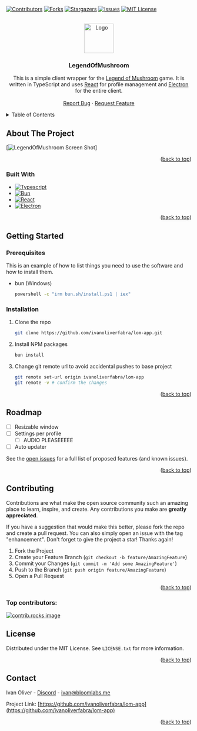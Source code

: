 <!-- Improved compatibility of back to top link: See: https://github.com/othneildrew/Best-README-Template/pull/73 -->

<a id="readme-top"></a>

<!--
*** Thanks for checking out the Best-README-Template. If you have a suggestion
*** that would make this better, please fork the repo and create a pull request
*** or simply open an issue with the tag "enhancement".
*** Don't forget to give the project a star!
*** Thanks again! Now go create something AMAZING! :D
-->

<!-- PROJECT SHIELDS -->
<!--
*** I'm using markdown "reference style" links for readability.
*** Reference links are enclosed in brackets [ ] instead of parentheses ( ).
*** See the bottom of this document for the declaration of the reference variables
*** for contributors-url, forks-url, etc. This is an optional, concise syntax you may use.
*** https://www.markdownguide.org/basic-syntax/#reference-style-links
-->

[![Contributors][contributors-shield]][contributors-url]
[![Forks][forks-shield]][forks-url]
[![Stargazers][stars-shield]][stars-url]
[![Issues][issues-shield]][issues-url]
[![MIT License][license-shield]][license-url]

<!-- PROJECT LOGO -->
<br />
<div align="center">
  <a href="https://github.com/ivanoliverfabra/lom-app">
    <img src="https://utfs.io/f/6lmjelcPneS1pnWEjKBU9n0Wxrkq5THQXO1C7ahDyESMYNze" alt="Logo" width="80" height="80">
  </a>

  <h3 align="center">LegendOfMushroom</h3>

  <p align="center">
    This is a simple client wrapper for the <a href="https://lom.joynetgame.com/">Legend of Mushroom</a> game. 
    It is written in TypeScript and uses <a href="https://reactjs.org/">React</a> for profile management and <a href="https://www.electronjs.org/">Electron</a> for the entire client.
    <br />
    <br />
    <a href="https://github.com/ivanoliverfabra/lom-app/issues/new?labels=bug&template=bug-report---.md">Report Bug</a>
    ·
    <a href="https://github.com/ivanoliverfabra/lom-app/issues/new?labels=enhancement&template=feature-request---.md">Request Feature</a>
  </p>
</div>

<!-- TABLE OF CONTENTS -->
<details>
  <summary>Table of Contents</summary>
  <ol>
    <li>
      <a href="#about-the-project">About The Project</a>
      <ul>
        <li><a href="#built-with">Built With</a></li>
      </ul>
    </li>
    <li>
      <a href="#getting-started">Getting Started</a>
      <ul>
        <li><a href="#prerequisites">Prerequisites</a></li>
        <li><a href="#installation">Installation</a></li>
      </ul>
    </li>
    <li><a href="#usage">Usage</a></li>
    <li><a href="#roadmap">Roadmap</a></li>
    <li><a href="#contributing">Contributing</a></li>
    <li><a href="#license">License</a></li>
    <li><a href="#contact">Contact</a></li>
  </ol>
</details>

<!-- ABOUT THE PROJECT -->

## About The Project

[![LegendOfMushroom Screen Shot][product-screenshot]]

<p align="right">(<a href="#readme-top">back to top</a>)</p>

### Built With

- [![Typescript][typescript]][typescript-url]
- [![Bun][bun]][bun-url]
- [![React][React.js]][React-url]
- [![Electron][Electron.js]][Electron-url]

<p align="right">(<a href="#readme-top">back to top</a>)</p>

<!-- GETTING STARTED -->

## Getting Started

### Prerequisites

This is an example of how to list things you need to use the software and how to install them.

- bun (Windows)
  ```sh
  powershell -c "irm bun.sh/install.ps1 | iex"
  ```

### Installation

1. Clone the repo
   ```sh
   git clone https://github.com/ivanoliverfabra/lom-app.git
   ```
2. Install NPM packages
   ```sh
   bun install
   ```
3. Change git remote url to avoid accidental pushes to base project
   ```sh
   git remote set-url origin ivanoliverfabra/lom-app
   git remote -v # confirm the changes
   ```

<p align="right">(<a href="#readme-top">back to top</a>)</p>

<!-- ROADMAP -->

## Roadmap

- [ ] Resizable window
- [ ] Settings per profile
  - [ ] AUDIO PLEASEEEEE
- [ ] Auto updater

See the [open issues](https://github.com/ivanoliverfabra/lom-app/issues) for a full list of proposed features (and known issues).

<p align="right">(<a href="#readme-top">back to top</a>)</p>

<!-- CONTRIBUTING -->

## Contributing

Contributions are what make the open source community such an amazing place to learn, inspire, and create. Any contributions you make are **greatly appreciated**.

If you have a suggestion that would make this better, please fork the repo and create a pull request. You can also simply open an issue with the tag "enhancement".
Don't forget to give the project a star! Thanks again!

1. Fork the Project
2. Create your Feature Branch (`git checkout -b feature/AmazingFeature`)
3. Commit your Changes (`git commit -m 'Add some AmazingFeature'`)
4. Push to the Branch (`git push origin feature/AmazingFeature`)
5. Open a Pull Request

<p align="right">(<a href="#readme-top">back to top</a>)</p>

### Top contributors:

<a href="https://github.com/ivanoliverfabra/lom-app/graphs/contributors">
  <img src="https://contrib.rocks/image?repo=ivanoliverfabra/lom-app" alt="contrib.rocks image" />
</a>

<!-- LICENSE -->

## License

Distributed under the MIT License. See `LICENSE.txt` for more information.

<p align="right">(<a href="#readme-top">back to top</a>)</p>

<!-- CONTACT -->

## Contact

Ivan Oliver - [Discord][discord-url] - ivan@bloomlabs.me

Project Link: [https://github.com/ivanoliverfabra/lom-app](https://github.com/ivanoliverfabra/lom-app)

<p align="right">(<a href="#readme-top">back to top</a>)</p>

<!-- MARKDOWN LINKS & IMAGES -->
<!-- https://www.markdownguide.org/basic-syntax/#reference-style-links -->

[contributors-shield]: https://img.shields.io/github/contributors/ivanoliverfabra/lom-app.svg?style=for-the-badge
[contributors-url]: https://github.com/ivanoliverfabra/lom-app/graphs/contributors
[forks-shield]: https://img.shields.io/github/forks/ivanoliverfabra/lom-app.svg?style=for-the-badge
[forks-url]: https://github.com/ivanoliverfabra/lom-app/network/members
[stars-shield]: https://img.shields.io/github/stars/ivanoliverfabra/lom-app.svg?style=for-the-badge
[stars-url]: https://github.com/ivanoliverfabra/lom-app/stargazers
[issues-shield]: https://img.shields.io/github/issues/ivanoliverfabra/lom-app.svg?style=for-the-badge
[issues-url]: https://github.com/ivanoliverfabra/lom-app/issues
[license-shield]: https://img.shields.io/github/license/ivanoliverfabra/lom-app.svg?style=for-the-badge
[license-url]: https://github.com/ivanoliverfabra/lom-app/blob/master/LICENSE.txt
[product-screenshot]: https://utfs.io/f/6lmjelcPneS1PVlrVBujwJVM0OcpZN4DSTQ2C3y7kU1Rm5Wg
[React.js]: https://img.shields.io/badge/React-20232A?style=for-the-badge&logo=react&logoColor=61DAFB
[React-url]: https://reactjs.org/
[Electron.js]: https://img.shields.io/badge/Electron-191970?style=for-the-badge&logo=electron&logoColor=white
[Electron-url]: https://www.electronjs.org/
[typescript]: https://img.shields.io/badge/TypeScript-007ACC?style=for-the-badge&logo=typescript&logoColor=white
[typescript-url]: https://www.typescriptlang.org/
[bun]: https://img.shields.io/badge/Bun-20232A?style=for-the-badge&logo=bun&logoColor=white
[bun-url]: https://bun.sh/
[discord-url]: https://discord.gg/Q5deNkpPRP
